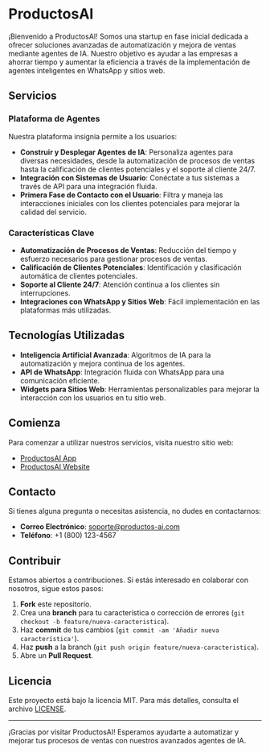 # ProductosAI

¡Bienvenido a ProductosAI! Somos una startup en fase inicial dedicada a ofrecer soluciones avanzadas de automatización y mejora de ventas mediante agentes de IA. Nuestro objetivo es ayudar a las empresas a ahorrar tiempo y aumentar la eficiencia a través de la implementación de agentes inteligentes en WhatsApp y sitios web.

## Servicios

### Plataforma de Agentes

Nuestra plataforma insignia permite a los usuarios:

- **Construir y Desplegar Agentes de IA**: Personaliza agentes para diversas necesidades, desde la automatización de procesos de ventas hasta la calificación de clientes potenciales y el soporte al cliente 24/7.
- **Integración con Sistemas de Usuario**: Conéctate a tus sistemas a través de API para una integración fluida.
- **Primera Fase de Contacto con el Usuario**: Filtra y maneja las interacciones iniciales con los clientes potenciales para mejorar la calidad del servicio.

### Características Clave

- **Automatización de Procesos de Ventas**: Reducción del tiempo y esfuerzo necesarios para gestionar procesos de ventas.
- **Calificación de Clientes Potenciales**: Identificación y clasificación automática de clientes potenciales.
- **Soporte al Cliente 24/7**: Atención continua a los clientes sin interrupciones.
- **Integraciones con WhatsApp y Sitios Web**: Fácil implementación en las plataformas más utilizadas.

## Tecnologías Utilizadas

- **Inteligencia Artificial Avanzada**: Algoritmos de IA para la automatización y mejora continua de los agentes.
- **API de WhatsApp**: Integración fluida con WhatsApp para una comunicación eficiente.
- **Widgets para Sitios Web**: Herramientas personalizables para mejorar la interacción con los usuarios en tu sitio web.

## Comienza

Para comenzar a utilizar nuestros servicios, visita nuestro sitio web:

- [ProductosAI App](https://app.productos-ai.com)
- [ProductosAI Website](https://www.productos-ai.com)

## Contacto

Si tienes alguna pregunta o necesitas asistencia, no dudes en contactarnos:

- **Correo Electrónico**: soporte@productos-ai.com
- **Teléfono**: +1 (800) 123-4567

## Contribuir

Estamos abiertos a contribuciones. Si estás interesado en colaborar con nosotros, sigue estos pasos:

1. **Fork** este repositorio.
2. Crea una **branch** para tu característica o corrección de errores (`git checkout -b feature/nueva-caracteristica`).
3. Haz **commit** de tus cambios (`git commit -am 'Añadir nueva característica'`).
4. Haz **push** a la branch (`git push origin feature/nueva-caracteristica`).
5. Abre un **Pull Request**.

## Licencia

Este proyecto está bajo la licencia MIT. Para más detalles, consulta el archivo [LICENSE](LICENSE).

---

¡Gracias por visitar ProductosAI! Esperamos ayudarte a automatizar y mejorar tus procesos de ventas con nuestros avanzados agentes de IA.
